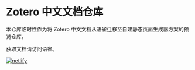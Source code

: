 # Zotero 中文文档仓库

本仓库临时性作为将 Zotero 中文文档从语雀迁移至自建静态页面生成器方案的预览仓库。

获取文档请访问语雀。

[![netlify](https://www.netlify.com/v3/img/components/netlify-color-bg.svg)](https://www.netlify.com)
